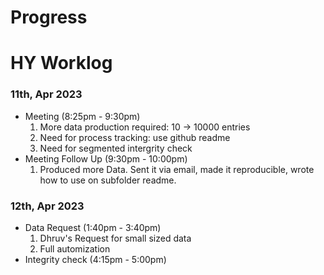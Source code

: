 # Progress

# HY Worklog
### 11th, Apr 2023
- Meeting (8:25pm - 9:30pm)
  1. More data production required: 10 -> 10000 entries
  2. Need for process tracking: use github readme
  3. Need for segmented intergrity check
- Meeting Follow Up (9:30pm - 10:00pm)
  1. Produced more Data. Sent it via email, made it reproducible, wrote how to use on subfolder readme.
### 12th, Apr 2023
- Data Request (1:40pm - 3:40pm)
  1. Dhruv's Request for small sized data
  2. Full automization
- Integrity check (4:15pm - 5:00pm)

